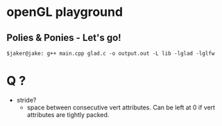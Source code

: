 # openGL playground

## Polies & Ponies - Let's go!

```
$jaker@jake: g++ main.cpp glad.c -o output.out -L lib -lglad -lglfw
```


# Q ? 


- stride?
    - space between consecutive vert attributes. Can be left at 0 if vert attributes are tightly packed.